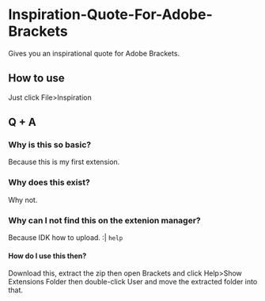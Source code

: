 # Inspiration-Quote-For-Adobe-Brackets
Gives you an inspirational quote for Adobe Brackets.
## How to use
Just click File>Inspiration
## Q + A
### Why is this so basic?
Because this is my first extension.
### Why does this exist?
Why not.
### Why can I not find this on the extenion manager?
Because IDK how to upload. :|  ```help```
#### How do I use this then?
Download this, extract the zip then open Brackets and click Help>Show Extensions Folder
then double-click User and move the extracted folder into that.
